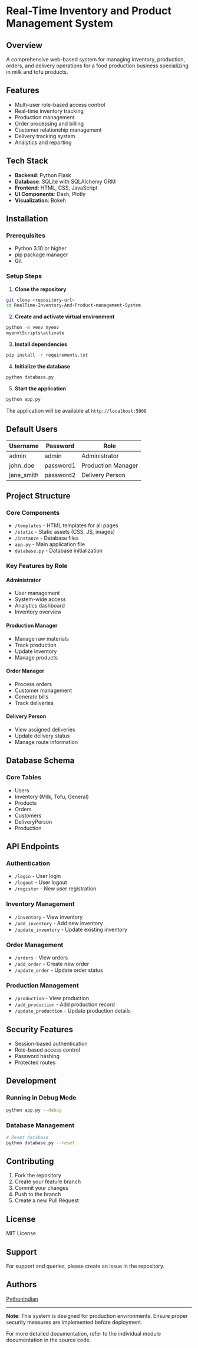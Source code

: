 # Real-Time Inventory and Product Management System

## Overview
A comprehensive web-based system for managing inventory, production, orders, and delivery operations for a food production business specializing in milk and tofu products.

## Features
- Multi-user role-based access control
- Real-time inventory tracking
- Production management
- Order processing and billing
- Customer relationship management
- Delivery tracking system
- Analytics and reporting

## Tech Stack
- **Backend**: Python Flask
- **Database**: SQLite with SQLAlchemy ORM
- **Frontend**: HTML, CSS, JavaScript
- **UI Components**: Dash, Plotly
- **Visualization**: Bokeh

## Installation

### Prerequisites
- Python 3.10 or higher
- pip package manager
- Git

### Setup Steps

1. **Clone the repository**
```bash
git clone <repository-url>
cd RealTime-Inventory-And-Product-management-System
```

2. **Create and activate virtual environment**
```bash
python -m venv myenv
myenv\Scripts\activate
```

3. **Install dependencies**
```bash
pip install -r requirements.txt
```

4. **Initialize the database**
```bash
python database.py
```

5. **Start the application**
```bash
python app.py
```

The application will be available at `http://localhost:5000`

## Default Users

| Username | Password | Role |
|----------|----------|------|
| admin | admin | Administrator |
| john_doe | password1 | Production Manager |
| jane_smith | password2 | Delivery Person |

## Project Structure

### Core Components
- `/templates` - HTML templates for all pages
- `/static` - Static assets (CSS, JS, images)
- `/instance` - Database files
- `app.py` - Main application file
- `database.py` - Database initialization

### Key Features by Role

#### Administrator
- User management
- System-wide access
- Analytics dashboard
- Inventory overview

#### Production Manager
- Manage raw materials
- Track production
- Update inventory
- Manage products

#### Order Manager
- Process orders
- Customer management
- Generate bills
- Track deliveries

#### Delivery Person
- View assigned deliveries
- Update delivery status
- Manage route information

## Database Schema

### Core Tables
- Users
- Inventory (Milk, Tofu, General)
- Products
- Orders
- Customers
- DeliveryPerson
- Production

## API Endpoints

### Authentication
- `/login` - User login
- `/logout` - User logout
- `/register` - New user registration

### Inventory Management
- `/inventory` - View inventory
- `/add_inventory` - Add new inventory
- `/update_inventory` - Update existing inventory

### Order Management
- `/orders` - View orders
- `/add_order` - Create new order
- `/update_order` - Update order status

### Production Management
- `/production` - View production
- `/add_production` - Add production record
- `/update_production` - Update production details

## Security Features
- Session-based authentication
- Role-based access control
- Password hashing
- Protected routes

## Development

### Running in Debug Mode
```bash
python app.py --debug
```

### Database Management
```bash
# Reset database
python database.py --reset
```

## Contributing
1. Fork the repository
2. Create your feature branch
3. Commit your changes
4. Push to the branch
5. Create a new Pull Request

## License
MIT License

## Support
For support and queries, please create an issue in the repository.

## Authors
[PythonIndian](https://github.com/PythonIndian)

---

**Note**: This system is designed for production environments. Ensure proper security measures are implemented before deployment.

For more detailed documentation, refer to the individual module documentation in the source code.